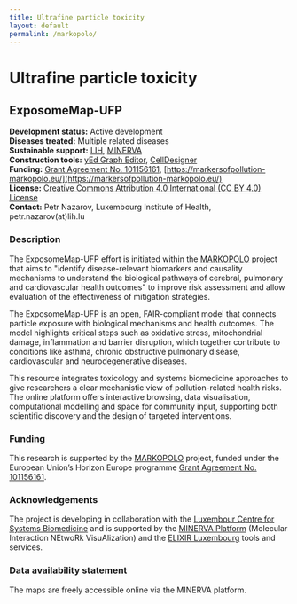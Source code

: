 ```yaml
---
title: Ultrafine particle toxicity
layout: default
permalink: /markopolo/
---
```


# Ultrafine particle toxicity
## ExposomeMap-UFP

**Development status:** Active development  
**Diseases treated:** Multiple related diseases  
**Sustainable support:** [LIH](https://www.lih.lu/), [MINERVA](https://minerva.pages.uni.lu/)  
**Construction tools:** [yEd Graph Editor](https://www.yworks.com/products/yed), [CellDesigner](https://www.celldesigner.org/)  
**Funding:** [Grant Agreement No. 101156161](https://cordis.europa.eu/project/id/101156161), [https://markersofpollution-markopolo.eu/](https://markersofpollution-markopolo.eu/)  
**License:** [Creative Commons Attribution 4.0 International (CC BY 4.0) License](https://creativecommons.org/licenses/by/4.0/)  
**Contact:** Petr Nazarov, Luxembourg Institute of Health, petr.nazarov(at)lih.lu  

### Description

The ExposomeMap-UFP effort is initiated within the [MARKOPOLO](https://markersofpollution-markopolo.eu/) project that aims to "identify disease-relevant biomarkers and causality mechanisms to understand the biological pathways of cerebral, pulmonary and cardiovascular health outcomes" to improve risk assessment and allow evaluation of the effectiveness of mitigation strategies.

The ExposomeMap-UFP is an open, FAIR-compliant model that connects particle exposure with biological mechanisms and health outcomes. The model highlights critical steps such as oxidative stress, mitochondrial damage, inflammation and barrier disruption, which together contribute to conditions like asthma, chronic obstructive pulmonary disease, cardiovascular and neurodegenerative diseases.

This resource integrates toxicology and systems biomedicine approaches to give researchers a clear mechanistic view of pollution-related health risks. The online platform offers interactive browsing, data visualisation, computational modelling and space for community input, supporting both scientific discovery and the design of targeted interventions.

### Funding

This research is supported by the [MARKOPOLO](https://markersofpollution-markopolo.eu/) project, funded under the European Union’s Horizon Europe programme [Grant Agreement No. 101156161](https://cordis.europa.eu/project/id/101156161).

### Acknowledgements

The project is developing in collaboration with the [Luxembour Centre for Systems Biomedicine](https://www.uni.lu/lcsb-en/) and is supported by the [MINERVA Platform](https://minerva.pages.uni.lu/doc/) (Molecular Interaction NEtwoRk VisuAlization) and the [ELIXIR Luxembourg](https://elixir-luxembourg.org/) tools and services. 

### Data availability statement

The maps are freely accessible online via the MINERVA platform.
